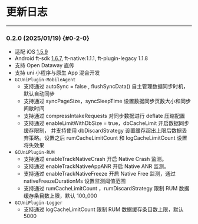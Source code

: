 # 更新日志
---

### **0.2.0 (2025/01/19)** {#0-2-0}
* 适配 iOS [1.5.9](../ios/sdk-changelog.md#1-5-9)
* Android ft-sdk [1.6.7](../android/sdk-changelog.md#1-6-7), ft-native:1.1.1, ft-plugin-legacy 1.1.8
* 支持 Open Dataway 直传
* 支持 uni 小程序与原生 App 混合开发
* `GCUniPlugin-MobileAgent`
    * 支持通过 autoSync = false , flushSyncData() 自主管理数据同步时机，默认自动同步
    * 支持通过 syncPageSize，syncSleepTime 设置数据同步页数大小和同步间歇时间
    * 支持通过 compressIntakeRequests  对同步数据进行 deflate 压缩配置
    * 支持通过 enableLimitWithDbSize = true，dbCacheLimit 开启数据同步缓存限制，
      并支持使用 dbDiscardStrategy 设置缓存超出上限后数据丢弃策略。设置之后 
      rumCacheLimitCount 和 logCacheLimitCount 设置将失效果
* `GCUniPlugin-RUM` 
    * 支持通过 enableTrackNativeCrash 开启 Native Crash 监测。
    * 支持通过 enableTrackNativeAppANR 开启 Native ANR 监测。
    * 支持通过 enableTrackNativeFreeze 开启 Native Free 监测，通过 nativeFreezeDurationMs 设置监测阈值范围
    * 支持通过 rumCacheLimitCount ，rumDiscardStrategy 限制 RUM 数据缓存条目数上限，默认 100_000
* `GCUniPlugin-Logger`
    * 支持通过 logCacheLimitCount 限制 RUM 数据缓存条目数上限，默认 5000
